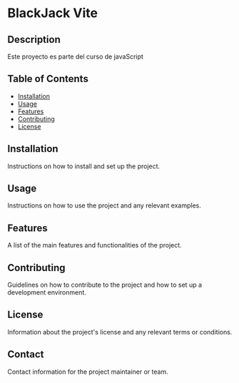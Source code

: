# BlackJack Vite

## Description
Este proyecto es parte del curso de javaScript

## Table of Contents
- [Installation](#installation)
- [Usage](#usage)
- [Features](#features)
- [Contributing](#contributing)
- [License](#license)

## Installation
Instructions on how to install and set up the project.

## Usage
Instructions on how to use the project and any relevant examples.

## Features
A list of the main features and functionalities of the project.

## Contributing
Guidelines on how to contribute to the project and how to set up a development environment.

## License
Information about the project's license and any relevant terms or conditions.

## Contact
Contact information for the project maintainer or team.

